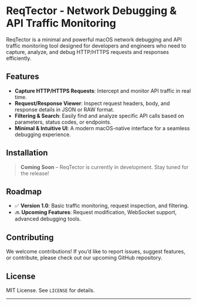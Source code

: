 # ReqTector - Network Debugging & API Traffic Monitoring

ReqTector is a minimal and powerful macOS network debugging and API traffic monitoring tool designed for developers and engineers who need to capture, analyze, and debug HTTP/HTTPS requests and responses efficiently.

## Features

- **Capture HTTP/HTTPS Requests**: Intercept and monitor API traffic in real time.
- **Request/Response Viewer**: Inspect request headers, body, and response details in JSON or RAW format.
- **Filtering & Search**: Easily find and analyze specific API calls based on parameters, status codes, or endpoints.
- **Minimal & Intuitive UI**: A modern macOS-native interface for a seamless debugging experience.

## Installation

> **Coming Soon** – ReqTector is currently in development. Stay tuned for the release!

## Roadmap

- ✅ **Version 1.0**: Basic traffic monitoring, request inspection, and filtering.
- 🔜 **Upcoming Features**: Request modification, WebSocket support, advanced debugging tools.

## Contributing

We welcome contributions! If you’d like to report issues, suggest features, or contribute, please check out our upcoming GitHub repository.

## License

MIT License. See `LICENSE` for details.

---
